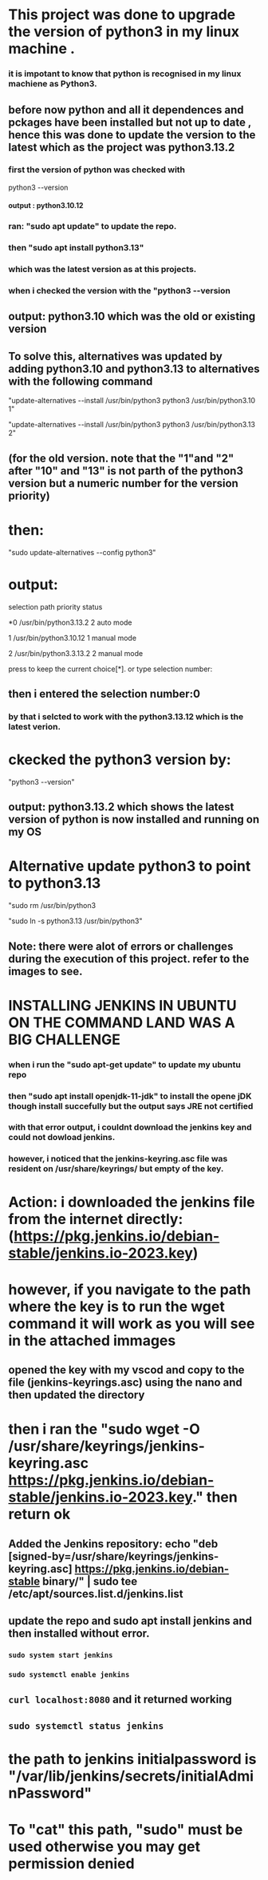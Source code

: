# This project was done to upgrade the version of python3 in my linux machine .

### it is impotant to know that python is recognised in my linux machiene as Python3. 

## before now python and all it dependences and pckages have been installed but not up to date , hence this was done to update the version to the latest which as the project was python3.13.2

### first the version of python was checked with 

python3 --version

#### output : python3.10.12

### ran: "sudo apt update" to update the repo.

### then "sudo apt install python3.13"
 ### which was the latest version as at this projects.

 ### when i checked the version with the "python3 --version

 ## output: python3.10  which was the old or existing version 

 ## To solve this, alternatives was updated by adding python3.10 and python3.13 to alternatives with the following command

 "update-alternatives --install /usr/bin/python3 python3 /usr/bin/python3.10 1" 

 "update-alternatives --install /usr/bin/python3 python3 /usr/bin/python3.13 2"

 ## (for the old version. note that the "1"and "2" after "10" and "13" is not parth of the python3 version but a numeric number for the version priority)

 # then:
 "sudo update-alternatives --config python3"

 # output: 

selection                path                       priority        status

*0              /usr/bin/python3.13.2          2                   auto mode

 1             /usr/bin/python3.10.12          1                   manual mode

 2            /usr/bin/python3.3.13.2          2                   manual mode

 press <enter> to keep the current choice[*]. or type selection number:

 ## then i entered the selection number:0
### by that i selcted to work with the python3.13.12 which is the latest verion.
# ckecked the python3 version by: 

"python3 --version"

## output: python3.13.2  which shows the latest version of python is now installed and running on my OS

# Alternative update python3 to point to python3.13

"sudo rm /usr/bin/python3

"sudo ln -s python3.13 /usr/bin/python3" 

## Note: there were alot of errors or challenges during the execution of this project. refer to the images to see.






# INSTALLING JENKINS IN UBUNTU ON THE COMMAND LAND WAS A BIG CHALLENGE 

### when i run the "sudo apt-get update" to update my ubuntu repo

### then "sudo apt install openjdk-11-jdk" to install the opene jDK though install succefully but the output says JRE not certified

### with that error output, i couldnt download the jenkins key and could not dowload jenkins.

### however, i noticed that the jenkins-keyring.asc file was resident on /usr/share/keyrings/ but empty of the key.

# Action: i downloaded the jenkins file from the internet directly: (https://pkg.jenkins.io/debian-stable/jenkins.io-2023.key) 

# however, if you navigate to the path where the key is to run the wget command it will work as you will see in the attached immages

## opened the key with my vscod and copy to the file (jenkins-keyrings.asc) using the nano and then updated the directory

# then i ran the "sudo wget -O /usr/share/keyrings/jenkins-keyring.asc https://pkg.jenkins.io/debian-stable/jenkins.io-2023.key."   then return ok

## Added the Jenkins repository: echo "deb [signed-by=/usr/share/keyrings/jenkins-keyring.asc] https://pkg.jenkins.io/debian-stable binary/" | sudo tee /etc/apt/sources.list.d/jenkins.list

## update the repo and sudo apt install jenkins and then installed without error.

### `sudo system start jenkins`

### `sudo systemctl enable jenkins`

## `curl localhost:8080`  and it returned working

## `sudo systemctl status jenkins`

# the path to jenkins initialpassword is "/var/lib/jenkins/secrets/initialAdminPassword" 
# To "cat" this path, "sudo" must be used otherwise you may get permission denied
